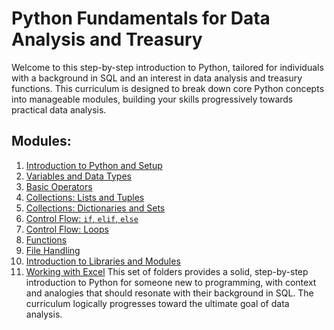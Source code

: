 # Python Fundamentals for Data Analysis and Treasury

Welcome to this step-by-step introduction to Python, tailored for individuals with a background in SQL and an interest in data analysis and treasury functions. This curriculum is designed to break down core Python concepts into manageable modules, building your skills progressively towards practical data analysis.

## Modules:

1.  [Introduction to Python and Setup](01-introduction-and-setup/readme.md)
2.  [Variables and Data Types](02-variables-and-data-types/readme.md)
3.  [Basic Operators](03-basic-operators/readme.md)
4.  [Collections: Lists and Tuples](04-collections-lists-and-tuples/readme.md)
5.  [Collections: Dictionaries and Sets](05-collections-dictionaries-and-sets/readme.md)
6.  [Control Flow: `if`, `elif`, `else`](06-control-flow-if-elif-else/readme.md)
7.  [Control Flow: Loops](07-control-flow-loops/readme.md)
8.  [Functions](08-functions/readme.md)
9.  [File Handling](09-file-handling/readme.md)
10. [Introduction to Libraries and Modules](10-introduction-to-libraries-and-modules/readme.md)
11. [Working with Excel](11-working-with-excel/readme.md)
This set of folders provides a solid, step-by-step introduction to Python for someone new to programming, with context and analogies that should resonate with their background in SQL. The curriculum logically progresses toward the ultimate goal of data analysis.
